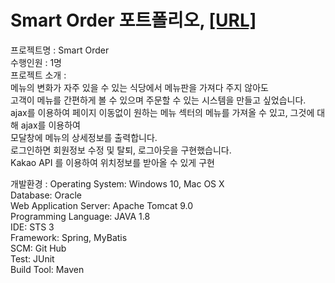 # Smart Order 포트폴리오, [[URL]](http://211.200.100.168:9100/)

프로젝트명 : Smart Order  
수행인원 : 1명  
프로젝트 소개 :  
            메뉴의 변화가 자주 있을 수 있는 식당에서 메뉴판을 가져다 주지 않아도  
            고객이 메뉴를 간편하게 볼 수 있으며 주문할 수 있는 시스템을 만들고 싶었습니다.  
            ajax를 이용하여 페이지 이동없이 원하는 메뉴 섹터의 메뉴를 가져올 수 있고, 그것에 대해 ajax를 이용하여  
            모달창에 메뉴의 상세정보를 출력합니다.  
            로그인하면 회원정보 수정 및 탈퇴, 로그아웃을 구현했습니다.  
            Kakao API 를 이용하여 위치정보를 받아올 수 있게 구현  
              
개발환경 :  Operating System: Windows 10, Mac OS X  
          Database: Oracle  
          Web Application Server: Apache Tomcat 9.0  
          Programming Language: JAVA 1.8  
          IDE: STS 3  
          Framework: Spring, MyBatis  
          SCM: Git Hub  
          Test: JUnit  
          Build Tool: Maven  
            
